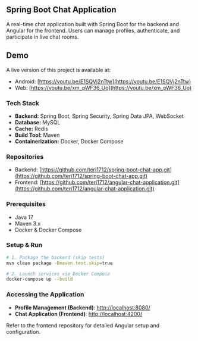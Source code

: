 ## Spring Boot Chat Application

A real-time chat application built with Spring Boot for the backend and Angular for the frontend. Users can manage
profiles, authenticate, and participate in live chat rooms.

## Demo

A live version of this project is available at:

* Android: [https://youtu.be/E1SQVj2nTtw](https://youtu.be/E1SQVj2nTtw)
* Web: [https://youtu.be/xm_pWF36_Uo](https://youtu.be/xm_pWF36_Uo)

### Tech Stack

* **Backend:** Spring Boot, Spring Security, Spring Data JPA, WebSocket
* **Database:** MySQL
* **Cache:** Redis
* **Build Tool:** Maven
* **Containerization:** Docker, Docker Compose

### Repositories

* Backend: [https://github.com/teri1712/spring-boot-chat-app.git](https://github.com/teri1712/spring-boot-chat-app.git)
* Frontend: [https://github.com/teri1712/angular-chat-application.git](https://github.com/teri1712/angular-chat-application.git)

### Prerequisites

* Java 17
* Maven 3.x
* Docker & Docker Compose

### Setup & Run

```bash
# 1. Package the backend (skip tests)
mvn clean package -Dmaven.test.skip=true

# 2. Launch services via Docker Compose
docker-compose up --build
```

### Accessing the Application

* **Profile Management (Backend)**: [http://localhost:8080/](http://localhost:8080/)
* **Chat Application (Frontend)**: [http://localhost:4200/](http://localhost:4200/)

Refer to the frontend repository for detailed Angular setup and configuration.
